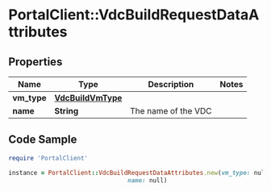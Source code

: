 # PortalClient::VdcBuildRequestDataAttributes

## Properties

Name | Type | Description | Notes
------------ | ------------- | ------------- | -------------
**vm_type** | [**VdcBuildVmType**](VdcBuildVmType.md) |  | 
**name** | **String** | The name of the VDC | 

## Code Sample

```ruby
require 'PortalClient'

instance = PortalClient::VdcBuildRequestDataAttributes.new(vm_type: null,
                                 name: null)
```



